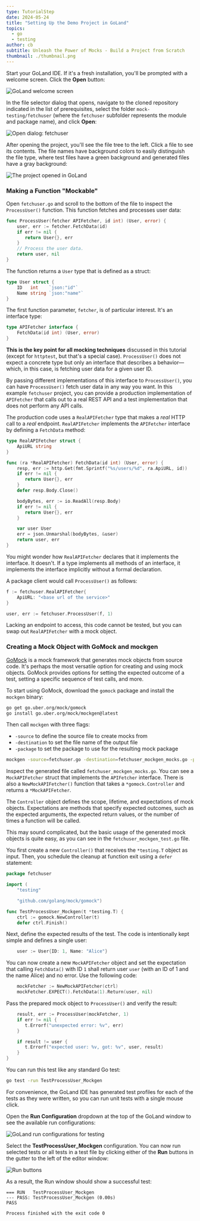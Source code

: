 ```yaml
---
type: TutorialStep
date: 2024-05-24
title: "Setting Up the Demo Project in GoLand"
topics:
  - go
  - testing
author: cb
subtitle: Unleash the Power of Mocks - Build a Project from Scratch
thumbnail: ./thumbnail.png
---
```


Start your GoLand IDE. If it's a fresh installation, you'll be prompted with a welcome screen. Click the **Open** button:

![GoLand welcome screen](./images/1.png)

In the file selector dialog that opens, navigate to the cloned repository indicated in the list of prerequisites, select the folder `mock-testing/fetchuser` (where the `fetchuser` subfolder represents the module and package name), and click **Open**:

![Open dialog: fetchuser](./images/2.png)

After opening the project, you'll see the file tree to the left. Click a file to see its contents. The file names have background colors to easily distinguish the file type, where test files have a green background and generated files have a gray background:

![The project opened in GoLand](./images/3.png)

### Making a Function "Mockable"

Open `fetchuser.go` and scroll to the bottom of the file to inspect the `ProcessUser()` function. This function fetches and processes user data:

```go
func ProcessUser(fetcher APIFetcher, id int) (User, error) {
    user, err := fetcher.FetchData(id)
    if err != nil {
       return User{}, err
    }
    // Process the user data.
    return user, nil
}
```

The function returns a `User` type that is defined as a struct:

```go
type User struct {
    ID   int    `json:"id"`
    Name string `json:"name"`
}
```

The first function parameter, `fetcher`, is of particular interest. It's an interface type:

```go
type APIFetcher interface {
    FetchData(id int) (User, error)
}
```

**This is the key point for all mocking techniques** discussed in this tutorial (except for `httptest`, but that's a special case). `ProcessUser()` does not expect a concrete type but only an interface that describes a behavior—which, in this case, is fetching user data for a given user ID.

By passing different implementations of this interface to `ProcessUser()`, you can have `ProcessUser()` fetch user data in any way you want. In this example `fetchuser` project, you can provide a production implementation of `APIFetcher` that calls out to a real REST API and a test implementation that does not perform any API calls.

The production code uses a `RealAPIFetcher` type that makes a _real_ HTTP call to a _real_ endpoint. `RealAPIFetcher` implements the `APIFetcher` interface by defining a `FetchData` method:

```go
type RealAPIFetcher struct {
    ApiURL string
}

func (ra *RealAPIFetcher) FetchData(id int) (User, error) {
    resp, err := http.Get(fmt.Sprintf("%s/users/%d", ra.ApiURL, id))
    if err != nil {
       return User{}, err
    }
    defer resp.Body.Close()

    bodyBytes, err := io.ReadAll(resp.Body)
    if err != nil {
       return User{}, err
    }

    var user User
    err = json.Unmarshal(bodyBytes, &user)
    return user, err
}
```

You might wonder how `RealAPIFetcher` declares that it implements the interface. It doesn't. If a type implements all methods of an interface, it implements the interface implicitly without a formal declaration.

A package client would call `ProcessUser()` as follows:

```go
f := fetchuser.RealAPIFetcher{
    ApiURL: "<base url of the service>"
}

user, err := fetchuser.ProcessUser(f, 1)
```

Lacking an endpoint to access, this code cannot be tested, but you can swap out `RealAPIFetcher` with a mock object.

### Creating a Mock Object with GoMock and mockgen

[GoMock](https://github.com/uber-go/mock) is a mock framework that generates mock objects from source code. It's perhaps the most versatile option for creating and using mock objects. GoMock provides options for setting the expected outcome of a test, setting a specific sequence of test calls, and more.

To start using GoMock, download the `gomock` package and install the `mockgen` binary:

```bash
go get go.uber.org/mock/gomock
go install go.uber.org/mock/mockgen@latest
```

Then call `mockgen` with three flags:

- `-source` to define the source file to create mocks from
- `-destination` to set the file name of the output file
- `-package` to set the package to use for the resulting mock package

```bash
mockgen -source=fetchuser.go -destination=fetchuser_mockgen_mocks.go -package=fetchuser
```

Inspect the generated file called `fetchuser_mockgen_mocks.go`. You can see a `MockAPIFetcher` struct that implements the `APIFetcher` interface. There is also a `NewMockAPIFetcher()` function that takes a `*gomock.Controller` and returns a `*MockAPIFetcher`.

The `Controller` object defines the scope, lifetime, and expectations of mock objects. Expectations are methods that specify expected outcomes, such as the expected arguments, the expected return values, or the number of times a function will be called.

This may sound complicated, but the basic usage of the generated mock objects is quite easy, as you can see in the `fetchuser_mockgen_test.go` file.

You first create a new `Controller()` that receives the `*testing.T` object as input. Then, you schedule the cleanup at function exit using a `defer` statement:

```go
package fetchuser

import (
    "testing"

    "github.com/golang/mock/gomock")

func TestProcessUser_Mockgen(t *testing.T) {
    ctrl := gomock.NewController(t)
    defer ctrl.Finish()
```

Next, define the expected results of the test. The code is intentionally kept simple and defines a single user:

```go
    user := User{ID: 1, Name: "Alice"}
```

You can now create a new `MockAPIFetcher` object and set the expectation that calling `FetchData()` with ID `1` shall return user `user` (with an ID of 1 and the name Alice) and no error. Use the following code:

```go
    mockFetcher := NewMockAPIFetcher(ctrl)
    mockFetcher.EXPECT().FetchData(1).Return(user, nil)
```

Pass the prepared mock object to `ProcessUser()` and verify the result:

```go
    result, err := ProcessUser(mockFetcher, 1)
    if err != nil {
       t.Errorf("unexpected error: %v", err)
    }

    if result != user {
       t.Errorf("expected user: %v, got: %v", user, result)
    }
}
```

You can run this test like any standard Go test:

```bash
go test -run TestProcessUser_Mockgen
```

For convenience, the GoLand IDE has generated test profiles for each of the tests as they were written, so you can run unit tests with a single mouse click.

Open the **Run Configuration** dropdown at the top of the GoLand window to see the available run configurations:

![GoLand run configurations for testing](./images/4.png)

Select the **TestProcessUser_Mockgen** configuration. You can now run selected tests or all tests in a test file by clicking either of the **Run** buttons in the gutter to the left of the editor window:

![Run buttons](./images/5.png)

As a result, the Run window should show a successful test:

```shell
=== RUN   TestProcessUser_Mockgen
--- PASS: TestProcessUser_Mockgen (0.00s)
PASS

Process finished with the exit code 0
```
